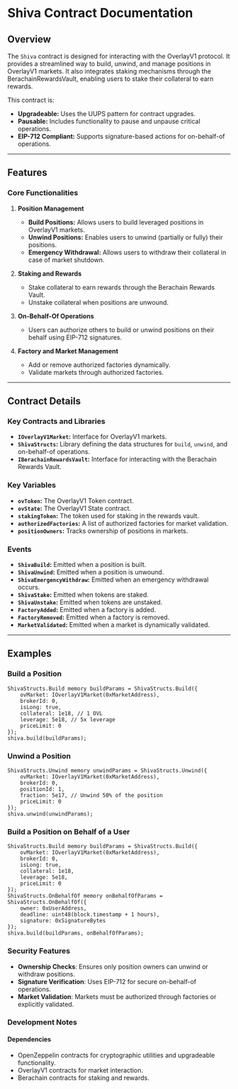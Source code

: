 # Shiva Contract Documentation

## Overview

The `Shiva` contract is designed for interacting with the OverlayV1 protocol. It provides a streamlined way to build, unwind, and manage positions in OverlayV1 markets. It also integrates staking mechanisms through the BerachainRewardsVault, enabling users to stake their collateral to earn rewards.

This contract is:

- **Upgradeable:** Uses the UUPS pattern for contract upgrades.
- **Pausable:** Includes functionality to pause and unpause critical operations.
- **EIP-712 Compliant:** Supports signature-based actions for on-behalf-of operations.

---

## Features

### Core Functionalities

1. **Position Management**
   - **Build Positions:** Allows users to build leveraged positions in OverlayV1 markets.
   - **Unwind Positions:** Enables users to unwind (partially or fully) their positions.
   - **Emergency Withdrawal:** Allows users to withdraw their collateral in case of market shutdown.

2. **Staking and Rewards**
   - Stake collateral to earn rewards through the Berachain Rewards Vault.
   - Unstake collateral when positions are unwound.

3. **On-Behalf-Of Operations**
   - Users can authorize others to build or unwind positions on their behalf using EIP-712 signatures.

4. **Factory and Market Management**
   - Add or remove authorized factories dynamically.
   - Validate markets through authorized factories.

---

## Contract Details

### Key Contracts and Libraries

- **`IOverlayV1Market`:** Interface for OverlayV1 markets.
- **`ShivaStructs`:** Library defining the data structures for `build`, `unwind`, and on-behalf-of operations.
- **`IBerachainRewardsVault`:** Interface for interacting with the Berachain Rewards Vault.

### Key Variables

- **`ovToken`:** The OverlayV1 Token contract.
- **`ovState`:** The OverlayV1 State contract.
- **`stakingToken`:** The token used for staking in the rewards vault.
- **`authorizedFactories`:** A list of authorized factories for market validation.
- **`positionOwners`:** Tracks ownership of positions in markets.

### Events

- **`ShivaBuild`:** Emitted when a position is built.
- **`ShivaUnwind`:** Emitted when a position is unwound.
- **`ShivaEmergencyWithdraw`:** Emitted when an emergency withdrawal occurs.
- **`ShivaStake`:** Emitted when tokens are staked.
- **`ShivaUnstake`:** Emitted when tokens are unstaked.
- **`FactoryAdded`:** Emitted when a factory is added.
- **`FactoryRemoved`:** Emitted when a factory is removed.
- **`MarketValidated`:** Emitted when a market is dynamically validated.

---

## Examples

### Build a Position

```solidity
ShivaStructs.Build memory buildParams = ShivaStructs.Build({
    ovMarket: IOverlayV1Market(0xMarketAddress),
    brokerId: 0,
    isLong: true,
    collateral: 1e18, // 1 OVL
    leverage: 5e18, // 5x leverage
    priceLimit: 0
});
shiva.build(buildParams);
```

### Unwind a Position

```solidity
ShivaStructs.Unwind memory unwindParams = ShivaStructs.Unwind({
    ovMarket: IOverlayV1Market(0xMarketAddress),
    brokerId: 0,
    positionId: 1,
    fraction: 5e17, // Unwind 50% of the position
    priceLimit: 0
});
shiva.unwind(unwindParams);
```

### Build a Position on Behalf of a User
  
```solidity
ShivaStructs.Build memory buildParams = ShivaStructs.Build({
    ovMarket: IOverlayV1Market(0xMarketAddress),
    brokerId: 0,
    isLong: true,
    collateral: 1e18,
    leverage: 5e18,
    priceLimit: 0
});
ShivaStructs.OnBehalfOf memory onBehalfOfParams = ShivaStructs.OnBehalfOf({
    owner: 0xUserAddress,
    deadline: uint48(block.timestamp + 1 hours),
    signature: 0xSignatureBytes
});
shiva.build(buildParams, onBehalfOfParams);
```

### Security Features

- **Ownership Checks**: Ensures only position owners can unwind or withdraw positions.
- **Signature Verification**: Uses EIP-712 for secure on-behalf-of operations.
- **Market Validation**: Markets must be authorized through factories or explicitly validated.

### Development Notes

#### Dependencies

- OpenZeppelin contracts for cryptographic utilities and upgradeable functionality.
- OverlayV1 contracts for market interaction.
- Berachain contracts for staking and rewards.